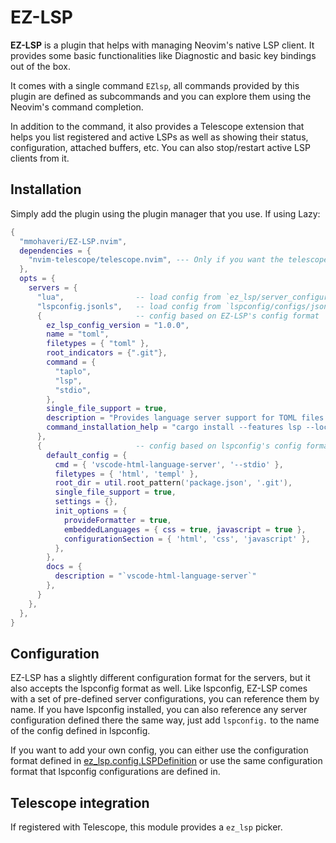 # EZ-LSP

**EZ-LSP** is a plugin that helps with managing Neovim's native LSP client.
It provides some basic functionalities like Diagnostic and basic key bindings
out of the box.

It comes with a single command `EZlsp`, all commands provided by this plugin
are defined as subcommands and you can explore them using the Neovim's command
completion.

In addition to the command, it also provides a Telescope extension that helps
you list registered and active LSPs as well as showing their status,
configuration, attached buffers, etc. You can also stop/restart active LSP
clients from it.

## Installation

Simply add the plugin using the plugin manager that you use. If using Lazy:

```lua
{
  "mmohaveri/EZ-LSP.nvim",
  dependencies = {
    "nvim-telescope/telescope.nvim", --- Only if you want the telescope integration
  },
  opts = {
    servers = {
      "lua",                -- load config from `ez_lsp/server_configurations/lua.lua`,
      "lspconfig.jsonls",   -- load config from `lspconfig/configs/jsonls.lua`,
      {                     -- config based on EZ-LSP's config format
        ez_lsp_config_version = "1.0.0",
        name = "toml",
        filetypes = { "toml" },
        root_indicators = {".git"},
        command = {
          "taplo",
          "lsp",
          "stdio",
        },
        single_file_support = true,
        description = "Provides language server support for TOML files.",
        command_installation_help = "cargo install --features lsp --locked taplo-cli"
      },
      {                     -- config based on lspconfig's config format
        default_config = {
          cmd = { 'vscode-html-language-server', '--stdio' },
          filetypes = { 'html', 'templ' },
          root_dir = util.root_pattern('package.json', '.git'),
          single_file_support = true,
          settings = {},
          init_options = {
            provideFormatter = true,
            embeddedLanguages = { css = true, javascript = true },
            configurationSection = { 'html', 'css', 'javascript' },
          },
        },
        docs = {
          description = "`vscode-html-language-server`"
        },
      }
    },
  },
}
```

## Configuration

EZ-LSP has a slightly different configuration format for the servers, but it also
accepts the lspconfig format as well. Like lspconfig, EZ-LSP comes with a set of
pre-defined server configurations, you can reference them by name. If you have
lspconfig installed, you can also reference any server configuration defined there
the same way, just add `lspconfig.` to the name of the config defined in lspconfig.

If you want to add your own config, you can either use the configuration format
defined in [ez_lsp.config.LSPDefinition](./lua/ez_lsp/config/types.lua) or use
the same configuration format that lspconfig configurations are defined in.

## Telescope integration

If registered with Telescope, this module provides a `ez_lsp` picker.
